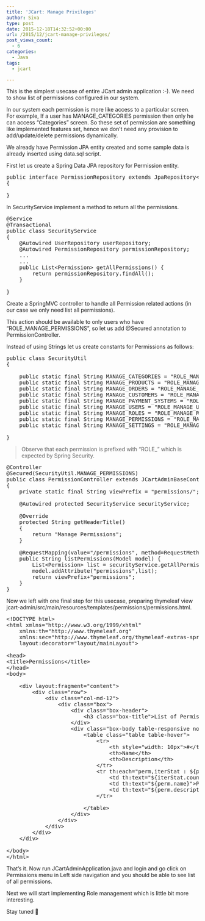```yaml
---
title: 'JCart: Manage Privileges'
author: Siva
type: post
date: 2015-12-18T14:32:52+00:00
url: /2015/12/jcart-manage-privileges/
post_views_count:
  - 6
categories:
  - Java
tags:
  - jcart

---
```

This is the simplest usecase of entire JCart admin application :-). We need to show list of permissions configured in our system.
  
In our system each permission is more like access to a particular screen. For example, If a user has MANAGE_CATEGORIES permission then only he can access &#8220;Categories&#8221; screen. So these set of permission are something like implemented features set, hence we don&#8217;t need any provision to add/update/delete permissions dynamically.

We already have Permission JPA entity created and some sample data is already inserted using data.sql script.

First let us create a Spring Data JPA repository for Permission entity.

<pre class="brush: java">public interface PermissionRepository extends JpaRepository&lt;Permission, Integer&gt;
{

}
</pre>

In SecurityService implement a method to return all the permissions.

<pre class="brush: java">@Service
@Transactional
public class SecurityService
{
	@Autowired UserRepository userRepository;
	@Autowired PermissionRepository permissionRepository;
	...
	...
	public List&lt;Permission&gt; getAllPermissions() {
		return permissionRepository.findAll();
	}

}
</pre>

Create a SpringMVC controller to handle all Permission related actions (in our case we only need list all permissions).
  
This action should be available to only users who have &#8220;ROLE\_MANAGE\_PERMISSIONS&#8221;, so let us add @Secured annotation to PermissionController.

Instead of using Strings let us create constants for Permissions as follows:

<pre class="brush: java">public class SecurityUtil
{
	
	public static final String MANAGE_CATEGORIES = "ROLE_MANAGE_CATEGORIES";
	public static final String MANAGE_PRODUCTS = "ROLE_MANAGE_PRODUCTS";
	public static final String MANAGE_ORDERS = "ROLE_MANAGE_ORDERS";
	public static final String MANAGE_CUSTOMERS = "ROLE_MANAGE_CUSTOMERS";
	public static final String MANAGE_PAYMENT_SYSTEMS = "ROLE_MANAGE_PAYMENT_SYSTEMS";
	public static final String MANAGE_USERS = "ROLE_MANAGE_USERS";
	public static final String MANAGE_ROLES = "ROLE_MANAGE_ROLES";
	public static final String MANAGE_PERMISSIONS = "ROLE_MANAGE_PERMISSIONS";
	public static final String MANAGE_SETTINGS = "ROLE_MANAGE_SETTINGS";
	
}
</pre>

> Observe that each permission is prefixed with &#8220;ROLE_&#8221; which is expected by Spring Security.

<pre class="brush: java">@Controller
@Secured(SecurityUtil.MANAGE_PERMISSIONS)
public class PermissionController extends JCartAdminBaseController
{
	private static final String viewPrefix = "permissions/";
	
	@Autowired protected SecurityService securityService;
	
	@Override
	protected String getHeaderTitle()
	{
		return "Manage Permissions";
	}
	
	@RequestMapping(value="/permissions", method=RequestMethod.GET)
	public String listPermissions(Model model) {
		List&lt;Permission&gt; list = securityService.getAllPermissions();
		model.addAttribute("permissions",list);
		return viewPrefix+"permissions";
	}
}
</pre>

Now we left with one final step for this usecase, preparing thymeleaf view jcart-admin/src/main/resources/templates/permissions/permissions.html.

<pre class="brush: html">&lt;!DOCTYPE html&gt;
&lt;html xmlns="http://www.w3.org/1999/xhtml"
	xmlns:th="http://www.thymeleaf.org"
	xmlns:sec="http://www.thymeleaf.org/thymeleaf-extras-springsecurity3"
	layout:decorator="layout/mainLayout"&gt;

&lt;head&gt;
&lt;title&gt;Permissions&lt;/title&gt;
&lt;/head&gt;
&lt;body&gt;

	&lt;div layout:fragment="content"&gt;
		&lt;div class="row"&gt;
			&lt;div class="col-md-12"&gt;
				&lt;div class="box"&gt;
					&lt;div class="box-header"&gt;
						&lt;h3 class="box-title"&gt;List of Permissions&lt;/h3&gt;
					&lt;/div&gt;
					&lt;div class="box-body table-responsive no-padding"&gt;
						&lt;table class="table table-hover"&gt;
							&lt;tr&gt;
								&lt;th style="width: 10px"&gt;#&lt;/th&gt;
								&lt;th&gt;Name&lt;/th&gt;
								&lt;th&gt;Description&lt;/th&gt;
							&lt;/tr&gt;
							&lt;tr th:each="perm,iterStat : ${permissions}"&gt;
								&lt;td th:text="${iterStat.count}"&gt;1&lt;/td&gt;
								&lt;td th:text="${perm.name}"&gt;Permission Name&lt;/td&gt;
								&lt;td th:text="${perm.description}"&gt;Permission Description&lt;/td&gt;
							&lt;/tr&gt;

						&lt;/table&gt;
					&lt;/div&gt;
				&lt;/div&gt;
			&lt;/div&gt;
		&lt;/div&gt;
	&lt;/div&gt;
	
&lt;/body&gt;
&lt;/html&gt;
</pre>

That&#8217;s it. Now run JCartAdminApplication.java and login and go click on Permissions menu in Left side navigation and you should be able to see list of all permissions.

Next we will start implementing Role management which is little bit more interesting.

Stay tuned 🙂